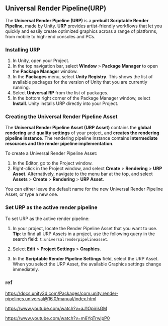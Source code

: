 ## Universal Render Pipeline(URP) 
The **Universal Render Pipeline (URP)** is a **prebuilt Scriptable Render Pipeline**, made by Unity. **URP** provides artist-friendly workflows that let you quickly and easily create optimized graphics across a range of platforms, from mobile to high-end consoles and PCs.

### Installing URP

1.  In Unity, open your Project.
2.  In the top navigation bar, select **Window** > **Package Manager** to open the **Package Manager** window.
3.  In the **Packages** menu, select **Unity Registry**. This shows the list of available packages for the version of Unity that you are currently running.
4.  Select **Universal RP** from the list of packages.
5.  In the bottom right corner of the Package Manager window, select **Install**. Unity installs URP directly into your Project.


### Creating the Universal Render Pipeline Asset

The **Universal Render Pipeline Asset (URP Asset)** contains the **global rendering** and **quality settings** of your project, and **creates the rendering pipeline instance**. The rendering pipeline instance contains **intermediate resources and the render pipeline implementation**.

To create a Universal Render Pipeline Asset:

1.  In the Editor, go to the Project window.
2.  Right-click in the Project window, and select **Create** > **Rendering** > **URP Asset**. Alternatively, navigate to the menu bar at the top, and select **Assets** > **Create** > **Rendering** > **URP Asset**.

You can either leave the default name for the new Universal Render Pipeline Asset, or type a new one.


### Set URP as the active render pipeline

To set URP as the active render pipeline:

1.  In your project, locate the Render Pipeline Asset that you want to use.  
    **Tip**: to find all URP Assets in a project, use the following query in the search field: `t:universalrenderpipelineasset`.
    
2.  Select **Edit** > **Project Settings** > **Graphics**.
    
3.  In the **Scriptable Render Pipeline Settings** field, select the URP Asset. When you select the URP Asset, the available Graphics settings change immediately.





### ref
https://docs.unity3d.com/Packages/com.unity.render-pipelines.universal@16.0/manual/index.html

https://www.youtube.com/watch?v=aJ1OpirisGM

https://www.youtube.com/watch?v=m6YqTrwjpP0

